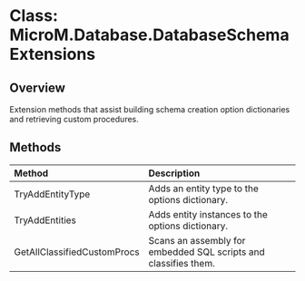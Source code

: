 # Class: MicroM.Database.DatabaseSchemaExtensions

## Overview
Extension methods that assist building schema creation option dictionaries and retrieving custom procedures.

## Methods
| Method | Description |
|:--|:--|
| TryAddEntityType<T> | Adds an entity type to the options dictionary. |
| TryAddEntities | Adds entity instances to the options dictionary. |
| GetAllClassifiedCustomProcs | Scans an assembly for embedded SQL scripts and classifies them. |

